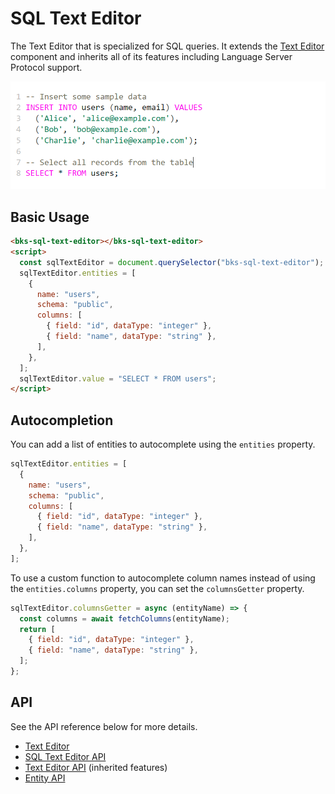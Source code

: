 # SQL Text Editor

The Text Editor that is specialized for SQL queries. It extends the [Text Editor](./text-editor.md) component and inherits all of its features including Language Server Protocol support.

![SQL Text Editor](./assets/images/sql-text-editor.png)

## Basic Usage

```html
<bks-sql-text-editor></bks-sql-text-editor>
<script>
  const sqlTextEditor = document.querySelector("bks-sql-text-editor");
  sqlTextEditor.entities = [
    {
      name: "users",
      schema: "public",
      columns: [
        { field: "id", dataType: "integer" },
        { field: "name", dataType: "string" },
      ],
    },
  ];
  sqlTextEditor.value = "SELECT * FROM users";
</script>
```

## Autocompletion

You can add a list of entities to autocomplete using the `entities` property.

```js
sqlTextEditor.entities = [
  {
    name: "users",
    schema: "public",
    columns: [
      { field: "id", dataType: "integer" },
      { field: "name", dataType: "string" },
    ],
  },
];
```

To use a custom function to autocomplete column names instead of using the `entities.columns` property, you can set the `columnsGetter` property.

```js
sqlTextEditor.columnsGetter = async (entityName) => {
  const columns = await fetchColumns(entityName);
  return [
    { field: "id", dataType: "integer" },
    { field: "name", dataType: "string" },
  ];
};
```
## API

See the API reference below for more details.

- [Text Editor][text-editor]
- [SQL Text Editor API][sql-text-editor-api]
- [Text Editor API][text-editor-api] (inherited features)
- [Entity API][entity-api]

[text-editor]: ./text-editor.md
[sql-text-editor-api]: ./api/sql-text-editor.md
[text-editor-api]: ./api/text-editor.md
[entity-api]: ./api/entity.md
[context-menu]: ./context-menu.md
